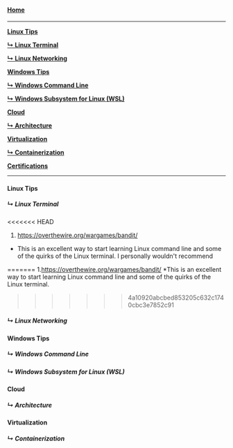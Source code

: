 #### [Home](README.md)
---
[**Linux Tips**](#linux)

[**↳ Linux Terminal**](#linux-terminal)

[**↳ Linux Networking**](#linux-networking)

[**Windows Tips**](#windows-tips)

[**↳ Windows Command Line**](#windows-command-line)

[**↳ Windows Subsystem for Linux (WSL)**](#windows-subsystem-for-linux-wsl)

[**Cloud**](#cloud)

[**↳ Architecture**](#architecture)

[**Virtualization**](#linux-networking)

[**↳ Containerization**](#containerization)

[**Certifications**](#certifications)

---

#### Linux Tips
##### ↳ Linux Terminal
<<<<<<< HEAD
1. https://overthewire.org/wargames/bandit/
  * This is an excellent way to start learning Linux command line and some of the quirks of the Linux terminal. I personally wouldn't recommend 

=======
1.https://overthewire.org/wargames/bandit/
  *This is an excellent way to start learning Linux command line and some of the quirks of the Linux terminal.
>>>>>>> 4a10920abcbed853205c632c1740cbc3e7852c91
##### ↳ Linux Networking
#### Windows Tips
##### ↳ Windows Command Line
##### ↳ Windows Subsystem for Linux (WSL)
#### Cloud
##### ↳ Architecture
#### Virtualization
##### ↳ Containerization
